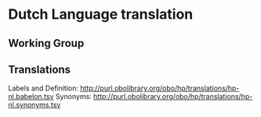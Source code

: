# Dutch Language translation

## Working Group

## Translations

Labels and Definition: http://purl.obolibrary.org/obo/hp/translations/hp-nl.babelon.tsv
Synonyms: http://purl.obolibrary.org/obo/hp/translations/hp-nl.synonyms.tsv
